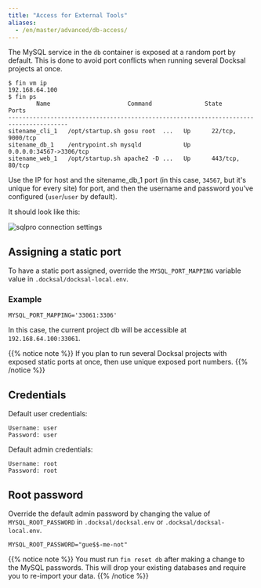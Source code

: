 ```yaml
---
title: "Access for External Tools"
aliases:
  - /en/master/advanced/db-access/
---
```



The MySQL service in the `db` container is exposed at a random port by default.
This is done to avoid port conflicts when running several Docksal projects at once.

```
$ fin vm ip
192.168.64.100
$ fin ps
        Name                      Command               State            Ports
---------------------------------------------------------------------------------------
sitename_cli_1   /opt/startup.sh gosu root  ...   Up      22/tcp, 9000/tcp
sitename_db_1    /entrypoint.sh mysqld            Up      0.0.0.0:34567->3306/tcp
sitename_web_1   /opt/startup.sh apache2 -D ...   Up      443/tcp, 80/tcp
```

Use the IP for host and the sitename_db_1 port (in this case, `34567`, but it's unique for every site) for port, and then the username and password you've configured (`user`/`user` by default).

It should look like this:

![sqlpro connection settings](/images/db-access-sqlpro.png)

## Assigning a static port

To have a static port assigned, override the `MYSQL_PORT_MAPPING` variable value in `.docksal/docksal-local.env`.

### Example

```
MYSQL_PORT_MAPPING='33061:3306'
```

In this case, the current project db will be accessible at `192.168.64.100:33061`.

{{% notice note %}}
If you plan to run several Docksal projects with exposed static ports at once, then use unique exposed port numbers.
{{% /notice %}}

## Credentials

Default user credentials:

```
Username: user
Password: user
```

Default admin credentials:

```
Username: root
Password: root
```

## Root password

Override the default admin password by changing the value of `MYSQL_ROOT_PASSWORD` in `.docksal/docksal.env` or `.docksal/docksal-local.env`.

```
MYSQL_ROOT_PASSWORD="gue$$-me-not"
```

{{% notice note %}}
You must run `fin reset db` after making a change to the MySQL passwords. This will drop your existing databases and require you to re-import your data.
{{% /notice %}}
